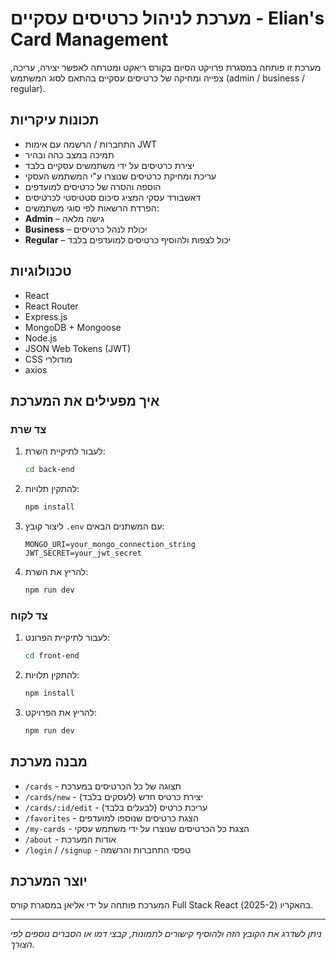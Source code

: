 
# מערכת לניהול כרטיסים עסקיים - Elian's Card Management

מערכת זו פותחה במסגרת פרויקט הסיום בקורס ריאקט ומטרתה לאפשר יצירה, עריכה, צפייה ומחיקה של כרטיסים עסקיים בהתאם לסוג המשתמש (admin / business / regular).

## תכונות עיקריות

-  התחברות / הרשמה עם אימות JWT
-  תמיכה במצב כהה ובהיר
-  יצירת כרטיסים על ידי משתמשים עסקיים בלבד
-  עריכת ומחיקת כרטיסים שנוצרו ע"י המשתמש העסקי
-  הוספה והסרה של כרטיסים למועדפים
-  דאשבורד עסקי המציג סיכום סטטיסטי לכרטיסים
-  הפרדת הרשאות לפי סוגי משתמשים:
  - **Admin** – גישה מלאה
  - **Business** – יכולת לנהל כרטיסים
  - **Regular** – יכול לצפות ולהוסיף כרטיסים למועדפים בלבד

## טכנולוגיות

- React
- React Router
- Express.js
- MongoDB + Mongoose
- Node.js
- JSON Web Tokens (JWT)
- CSS מודולרי
- axios

## איך מפעילים את המערכת

### צד שרת

1. לעבור לתיקיית השרת:
   ```bash
   cd back-end
   ```

2. להתקין תלויות:
   ```bash
   npm install
   ```

3. ליצור קובץ `.env` עם המשתנים הבאים:
   ```
   MONGO_URI=your_mongo_connection_string
   JWT_SECRET=your_jwt_secret
   ```

4. להריץ את השרת:
   ```bash
   npm run dev
   ```

### צד לקוח

1. לעבור לתיקיית הפרונט:
   ```bash
   cd front-end
   ```

2. להתקין תלויות:
   ```bash
   npm install
   ```

3. להריץ את הפרויקט:
   ```bash
   npm run dev
   ```

## מבנה מערכת

- `/cards` - תצוגה של כל הכרטיסים במערכת
- `/cards/new` - יצירת כרטיס חדש (לעסקים בלבד)
- `/cards/:id/edit` - עריכת כרטיס (לבעלים בלבד)
- `/favorites` - הצגת כרטיסים שנוספו למועדפים
- `/my-cards` - הצגת כל הכרטיסים שנוצרו על ידי משתמש עסקי
- `/about` - אודות המערכת
- `/login` / `/signup` - טפסי התחברות והרשמה

## יוצר המערכת

המערכת פותחה על ידי אליאן במסגרת קורס Full Stack React בהאקריו (2025-2).

---

*ניתן לשדרג את הקובץ הזה ולהוסיף קישורים לתמונות, קבצי דמו או הסברים נוספים לפי הצורך.*
